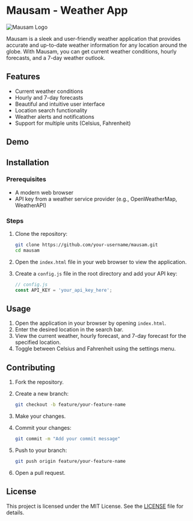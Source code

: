 # Mausam - Weather App

![Mausam Logo](path-to-your-logo-image)

Mausam is a sleek and user-friendly weather application that provides accurate and up-to-date weather information for any location around the globe. With Mausam, you can get current weather conditions, hourly forecasts, and a 7-day weather outlook.

## Features

- Current weather conditions
- Hourly and 7-day forecasts
- Beautiful and intuitive user interface
- Location search functionality
- Weather alerts and notifications
- Support for multiple units (Celsius, Fahrenheit)

## Demo 

## Installation

### Prerequisites

- A modern web browser
- API key from a weather service provider (e.g., OpenWeatherMap, WeatherAPI)

### Steps

1. Clone the repository:

    ```bash
    git clone https://github.com/your-username/mausam.git
    cd mausam
    ```

2. Open the `index.html` file in your web browser to view the application.

3. Create a `config.js` file in the root directory and add your API key:

    ```javascript
    // config.js
    const API_KEY = 'your_api_key_here';
    ```

## Usage

1. Open the application in your browser by opening `index.html`.
2. Enter the desired location in the search bar.
3. View the current weather, hourly forecast, and 7-day forecast for the specified location.
4. Toggle between Celsius and Fahrenheit using the settings menu.

## Contributing

1. Fork the repository.
2. Create a new branch:

    ```bash
    git checkout -b feature/your-feature-name
    ```

3. Make your changes.
4. Commit your changes:

    ```bash
    git commit -m "Add your commit message"
    ```

5. Push to your branch:

    ```bash
    git push origin feature/your-feature-name
    ```

6. Open a pull request.

## License

This project is licensed under the MIT License. See the [LICENSE](LICENSE) file for details.
